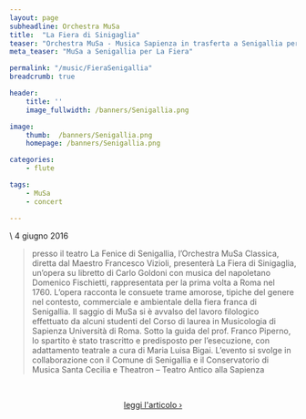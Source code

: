 ```yaml
---
layout: page
subheadline: Orchestra MuSa
title:  "La Fiera di Sinigaglia"
teaser: "Orchestra MuSa - Musica Sapienza in trasferta a Senigallia per l'esecuzione de 'La fiera di Sinigaglia'"
meta_teaser: "MuSa a Senigallia per La Fiera"

permalink: "/music/FieraSenigallia"
breadcrumb: true

header:
    title: ''
    image_fullwidth: /banners/Senigallia.png

image:
    thumb:  /banners/Senigallia.png
    homepage: /banners/Senigallia.png

categories:
    - flute

tags:
    - MuSa
    - concert

---
```

\\
4 giugno 2016

<blockquote>
presso il teatro La Fenice di Senigallia, l’Orchestra MuSa Classica, diretta dal Maestro Francesco Vizioli, presenterà La Fiera di Sinigaglia, un’opera su libretto di Carlo Goldoni con musica del napoletano Domenico Fischietti, rappresentata per la prima volta a Roma nel 1760. L’opera racconta le consuete trame amorose, tipiche del genere nel contesto, commerciale e ambientale della fiera franca di Senigallia. Il saggio di MuSa si è avvalso del lavoro filologico effettuato da alcuni studenti del Corso di laurea in Musicologia di Sapienza Università di Roma. Sotto la guida del prof. Franco Piperno, lo spartito è stato trascritto e predisposto per l’esecuzione, con adattamento teatrale a cura di Maria Luisa Bigai. L’evento si svolge in collaborazione con il Comune di Senigallia e il Conservatorio di Musica Santa Cecilia e Theatron – Teatro Antico alla Sapienza</blockquote>

<br>

<p align="center">
<a class="radius button small" href="http://www.viveresenigallia.it/2016/06/06/fiera-di-sinigaglia-il-capolavoro-ritrovato-di-goldoni-incanta-la-fenice/592676" target="_blank">leggi l'articolo ›</a>
</p>
